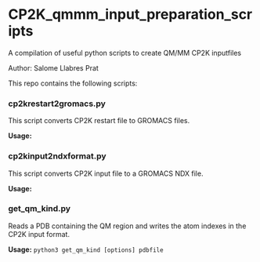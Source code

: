 # CP2K_qmmm_input_preparation_scripts
A compilation of useful python scripts to create QM/MM CP2K inputfiles

Author: Salome Llabres Prat

This repo contains the following scripts:

### cp2krestart2gromacs.py

This script converts CP2K restart file to GROMACS files.

**Usage:**


### cp2kinput2ndxformat.py

This script converts CP2K input file to a GROMACS NDX file. 

**Usage:**


### get_qm_kind.py 

Reads a PDB containing the QM region and writes the atom indexes in the CP2K input format. 

**Usage:** 
```python3 get_qm_kind [options] pdbfile```


